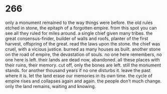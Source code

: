 # 266

only a monument remained to the way things were before. the old rules etched in stone, the epitaph of a forgotten empire. from this spot you can see all they ruled for miles around. a single chief given many tribes. the great consensus-finder, builder of walls and roofs, planter of the first harvest, offspring of the great. read the laws upon the stone. the chief was cruel, with a vicious justice. burned as many houses as built. another stone on the road of empire, the devastation of souls. no one here remembers, no one here is left. their lands are dead now, abandoned. all these places with their ruins, their memory. cut off, only the bones are left. still the monument stands. for another thousand years if no one disturbs it. leave the past where it is. let the land erase our memories in its own time. the cycle of empire rises and collapses again and again. the people don’t much change. only the land remains, waiting and knowing. 